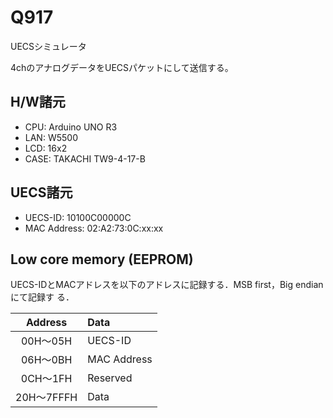 # Q917
UECSシミュレータ

4chのアナログデータをUECSパケットにして送信する。

## H/W諸元

* CPU: Arduino UNO R3
* LAN: W5500
* LCD: 16x2
* CASE: TAKACHI TW9-4-17-B

## UECS諸元

* UECS-ID: 10100C00000C
* MAC Address: 02:A2:73:0C:xx:xx

## Low core memory (EEPROM)

UECS-IDとMACアドレスを以下のアドレスに記録する．MSB first，Big endianにて記録す
る．

|  Address      | Data        |
|:-------------:|:------------|
| 00H〜05H      | UECS-ID     |
| 06H〜0BH      | MAC Address |
| 0CH〜1FH      | Reserved    |
| 20H〜7FFFH    | Data        |

